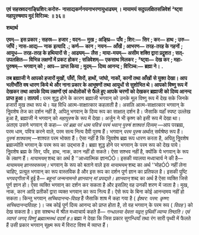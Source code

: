 **एवं सहस्रवदनाङ्घ्रिशिर:करोरु-** **नासाद्यकर्णनयनाभरणायुधाढ्यम् ।** **मायामयं सदुपलक्षितसन्निवेशं** **²ष्ट्वा महापुरुषमाप मुदं विरिञ्च: ॥ ३६॥** 

**शब्दार्थ** 

**एवम्—** **इस प्रकार** **; सहस्र—** **हजार** **; वदन—** **मुख** **; अङ्घ्रि—** **पाँव** **; शिर:—** **सिर** **; कर—** **हाथ** **; उरु—** **जाँघें** **; नास-आद्य—** **नाक** **इत्यादि** **.; कर्ण—** **कान** **; नयन—** **आँखें** **; आभरण—** **तरह-तरह के गहनों** **; आयुध—** **तरह-तरह के हथियारों से** **; आढ्यम्—** **लैस** **;** **माया-मयम्—** **असीम शक्ति द्वारा प्रदॢशत** **; सत्-उपलक्षित—** **विभिन्न लक्षणों में प्रकट होकर** **; सन्निवेशम्—** **एकसाथ मिलकर** **;** **²ष्ट्वा—** **देख कर** **; महा-पुरुषम्—** **भगवान् को** **; आप—** **प्राप्त किया** **; मुदम्—** **दिव्य आनन्द** **; विरिञ्च:—** **ब्रह्मा ने।** **.** 

**तब ब्रह्माजी ने आपको हजारों मुखों, पाँवों, सिरों, हाथों, जांघो, नाकों, कानों तथा आँखों** **से युक्त देखा। आप भलीभाँति वष धारण किये थे और नाना प्रकार के आभूषणों तथा आयुधों** **से सुशोभित थे। आपको विष्णु रूप में देखकर तथा आपके दिव्य लक्षणों एवं अधोलोकों से** **फैले हुए आपके चरणों को देखकर ब्रह्माजी को दिव्य आनन्द प्राप्त हुआ।** **तात्पर्य :** परम शुद्ध होने के कारण ब्रह्माजी भगवान् को उनके मूल विष्णु रूप में देख सके जिनके हजारों मुख तथा रूप थे। यह विधि आत्म-साक्षात्कार कहलाती है। असलि आत्म-साक्षात्कार भगवान् के निॢवशेष तेज का दर्शन नहीं है, अपितु भगवान् के दिव्य रूप का साक्षात् दर्शन है। जैसाकि यहाँ स्पष्ट उल्लेख हुआ है, ब्रह्माजी ने भगवान् को *महापुरुष* के रूप में देखा। अर्जुन ने भी कृष्ण को इसी रूप में देखा था। अतएव उसने भगवान् से कहा— *परं ब्रह्म परं धाम पवित्रं परमं भवान् पुरुषं शाश्वतं* *दिव्यम्* —आप परब्रह्म, परम धाम, पवित्र करने वाले, परम सत्य नित्य दैवी पुरुष हैं। भगवान् *परम* *पुरुष* अर्थात् सर्वश्रेष्ठ रूप हैं। *पुरुषं शाश्वतम्* —शाश्वत परम भोक्ता हैं। ऐसा नहीं है कि निॢवशेष ब्रह्म रूप धारण करता है, अपितु निॢवशेष ब्रह्मज्योति भगवान् के परम रूप का उद्भास है। ब्रह्मा शुद्ध होने पर भगवान् के परम रूप को देख पाये। निॢवशेष ब्रह्म के सिर, पाँव, हाथ, नाक, कान नहीं हो सकते। ऐसा सश्भव नहीं है, क्योंकि ये भगवान् के रूप के लक्षण हैं। *मायामयम्* शब्द का अर्थ है ''आध्यात्मिक ज्ञानÓÓ। इसकी व्यालया मध्वाचार्य ने की है— *मायामयम् ज्ञानस्वरूपम्।* भगवान् के रूप को बताने वाले इस *मायामयम्* शब्द का अर्थ ''मोहÓÓ नहीं लेना चाहिए, प्रत्युत भगवान् का रूप वास्तविक है और इस रूप का दर्शन पूर्ण ज्ञान का प्रतिफल है। इसकी पुष्टि *भगवद्गीता* में हुई है— *बहूनां जन्मनामन्ते ज्ञानवान् मां प्रपद्यते।*  *ज्ञानवान्* शब्द का अर्थ है ऐसा व्यक्ति जिसे पूर्ण ज्ञान हो। ऐसा व्यक्ति भगवान् का दर्शन कर सकता है और इसलिए वह उनकी शरण में जाता है। मुख, नाक, कान आदि प्रतीकों द्वारा व्यक्त भगवान् का रूप नित्य हैं। ऐसे रूप के बिना कोई आनन्दमय नहीं हो सकता। किन्तु भगवान् *सच्चिदानन्द-विग्रह* हैं जैसाकि शाष में कहा गया है ( *ईश्वर: परम: कृष्ण: सच्चिदानन्दविग्रह:* )। जब कोई पूर्ण दिव्य आनन्द को प्राप्त होता है, तो वह भगवान् के परम रूप ( *विग्रह* ) को देख सकता है। इस सश्बन्ध में श्रील मध्वाचार्य कहते हैं— *गन्धालया देवता यद्वत् पृथिवीं व्याप्य तिष्ठति।* *एवं व्याप्तं जगद् विष्णुं ब्रह्मात्मस्थं ददर्श ह॥* ब्रह्मा ने देखा कि जिस प्रकार सुगन्धियाँ तथा रंग सारी पृथ्वी में फैलते हैं उसी प्रकार भगवान् सूक्ष्म रूप में विराट विश्व में व्याप्त हैं।  